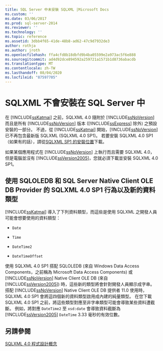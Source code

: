 ```yaml
---
title: SQL Server 中未安裝 SQLXML |Microsoft Docs
ms.custom: ''
ms.date: 03/06/2017
ms.prod: sql-server-2014
ms.reviewer: ''
ms.technology: ''
ms.topic: reference
ms.assetid: 3dbb4f65-41de-48b8-ad62-47c9d7932de3
author: rothja
ms.author: jroth
ms.openlocfilehash: ffa4cfd8b18dbfd9b4ba05599e2a973ac5f6e888
ms.sourcegitcommit: ad4d92dce894592a259721a1571b1d8736abacdb
ms.translationtype: MT
ms.contentlocale: zh-TW
ms.lasthandoff: 08/04/2020
ms.locfileid: "87597705"
---
```

# <a name="sqlxml-is-not-installed-in-sql-server"></a>SQLXML 不會安裝在 SQL Server 中
  在 [!INCLUDE[ssKatmai](../../includes/sskatmai-md.md)] 之前，SQLXML 4.0 隨附於 [!INCLUDE[ssNoVersion](../../includes/ssnoversion-md.md)] 而且是所有 [!INCLUDE[ssNoVersion](../../includes/ssnoversion-md.md)] 版本 ([!INCLUDE[ssExpress](../../includes/ssexpress-md.md)] 除外) 之預設安裝的一部分。 不過，從 [!INCLUDE[ssKatmai](../../includes/sskatmai-md.md)] 開始，[!INCLUDE[ssNoVersion](../../includes/ssnoversion-md.md)] 已不再包含最新版 SQLXML (SQLXML 4.0 SP1)。 若要安裝 SQLXML 4.0 SP1 （如果有的話），請從[SQLXML SP1 的安裝位置](https://www.microsoft.com/download/details.aspx?id=44272)下載。  
  
 如果某個應用程式在 [!INCLUDE[ssNoVersion](../../includes/ssnoversion-md.md)] 上執行而且需要 SQLXML 4.0，但是電腦並沒有 [!INCLUDE[ssVersion2005](../../includes/ssversion2005-md.md)]，您就必須下載並安裝 SQLXML 4.0 SP1。  
  
## <a name="sqlxml-40-sp1-behavior-with-new-data-types-using-sqloledb-and-sql-server-native-client-ole-db-provider"></a>使用 SQLOLEDB 和 SQL Server Native Client OLE DB Provider 的 SQLXML 4.0 SP1 行為以及新的資料類型  
 [!INCLUDE[ssKatmai](../../includes/sskatmai-md.md)] 導入了下列資料類型，而這些是使用 SQLXML 之開發人員可能會想要使用的資料類型：  
  
-   `Date`  
  
-   `Time`  
  
-   `DateTime2`  
  
-   `DateTimeOffset`  
  
 使用 SQLXML 4.0 SP1 搭配 SQLOLEDB (來自 Windows Data Access Components，之前稱為 Microsoft Data Access Components) 或 [!INCLUDE[ssNoVersion](../../includes/ssnoversion-md.md)] Native Client OLE DB (來自 [!INCLUDE[ssVersion2005](../../includes/ssversion2005-md.md)]) 時，這些新的類型將會針對開發人員顯示成字串。 搭配 [!INCLUDE[ssNoVersion](../../includes/ssnoversion-md.md)] Native Client OLE DB 提供者 11.0 使用時，SQLXML 4.0 SP1 會將這四個新的資料類型啟用成內建的純量類型。 在您下載 SQLXML 4.0 SP1 之前，將這些類型對應至非字串類型可能會導致某些資料遭截斷。 例如，將對應 `DateTime2` 至 `xsd:date` 會導致資料截斷為 [!INCLUDE[ssVersion2005](../../includes/ssversion2005-md.md)] `DateTime` 3.33 毫秒的有效位數。  
  
## <a name="see-also"></a>另請參閱  
 [SQLXML 4.0 程式設計概念](sqlxml-4-0-programming-concepts.md)  
  
  
